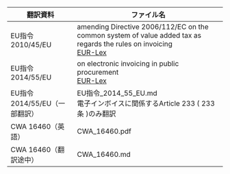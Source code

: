 | 翻訳資料 | ファイル名
| ---- | ----
| EU指令 2010/45/EU | amending Directive 2006/112/EC on the common system of value added tax as regards the rules on invoicing<br>[EUR-Lex](https://eur-lex.europa.eu/legal-content/EN/TXT/PDF/?uri=CELEX:32010L0045&from=EN)
| EU指令 2014/55/EU | on electronic invoicing in public procurement<br>[EUR-Lex](https://eur-lex.europa.eu/legal-content/EN/TXT/HTML/?uri=CELEX:32014L0055&from=EN)
| EU指令 2014/55/EU（一部翻訳） | EU指令_2014_55_EU.md<br>電子インボイスに関係するArticle 233 ( 233条 )のみ翻訳
| CWA 16460（英語） | CWA_16460.pdf
| CWA 16460（翻訳途中） | CWA_16460.md
